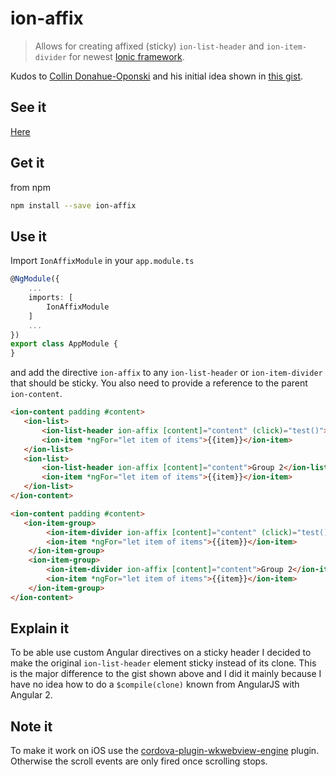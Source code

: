 # ion-affix

> Allows for creating affixed (sticky) `ion-list-header` and `ion-item-divider` for newest [Ionic framework][1].

Kudos to [Collin Donahue-Oponski][2] and his initial idea shown in [this gist][3].

[1]: https://ionicframework.com/
[2]: https://github.com/colllin
[3]: https://gist.github.com/colllin/1a0c3a91cc641d8e578f

## See it

[Here][4]

[4]: https://jonaszuberbuehler.github.io/ion-affix/demo/www/demo.html

## Get it

from npm

```bash
npm install --save ion-affix
```
## Use it

Import `IonAffixModule` in your `app.module.ts`

```typescript
@NgModule({
    ...
    imports: [
        IonAffixModule
    ]
    ...
})
export class AppModule {
}
```

and add the directive `ion-affix` to any `ion-list-header` or `ion-item-divider` that should be sticky. You also need to provide a reference to the parent `ion-content`.

 ```html
 <ion-content padding #content>
    <ion-list>
        <ion-list-header ion-affix [content]="content" (click)="test()">Group 1</ion-list-header>
        <ion-item *ngFor="let item of items">{{item}}</ion-item>
    </ion-list>
    <ion-list>
        <ion-list-header ion-affix [content]="content">Group 2</ion-list-header>
        <ion-item *ngFor="let item of items">{{item}}</ion-item>
    </ion-list>
 </ion-content>
 ```
 
 ```html
 <ion-content padding #content>
    <ion-item-group>
         <ion-item-divider ion-affix [content]="content" (click)="test()">Group 1 (click me!)</ion-item-divider>
         <ion-item *ngFor="let item of items">{{item}}</ion-item>
     </ion-item-group>
     <ion-item-group>
         <ion-item-divider ion-affix [content]="content">Group 2</ion-item-divider>
         <ion-item *ngFor="let item of items">{{item}}</ion-item>
     </ion-item-group>
 </ion-content>
 ```

## Explain it

To be able use custom Angular directives on a sticky header I decided to make the original `ion-list-header` element sticky instead of its clone. This is the major difference to the gist shown above and I did it mainly because I have no idea how to do a `$compile(clone)` known from AngularJS with Angular 2. 

## Note it

To make it work on iOS use the [cordova-plugin-wkwebview-engine][5] plugin. Otherwise the scroll events are only fired once scrolling stops.

[5]: https://github.com/ionic-team/cordova-plugin-wkwebview-engine
